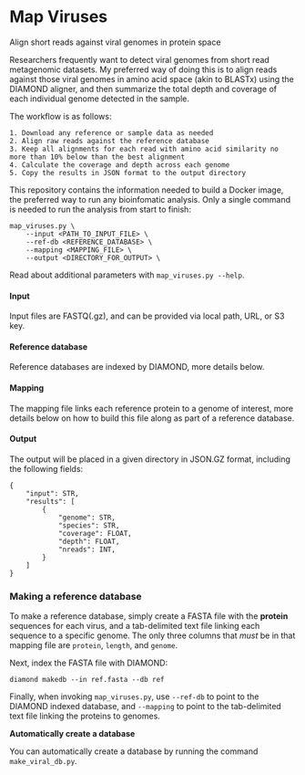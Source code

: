 # Map Viruses
Align short reads against viral genomes in protein space


Researchers frequently want to detect viral genomes from short read metagenomic datasets. 
My preferred way of doing this is to align reads against those viral genomes in amino acid
space (akin to BLASTx) using the DIAMOND aligner, and then summarize the total depth and
coverage of each individual genome detected in the sample.

The workflow is as follows:

	1. Download any reference or sample data as needed
	2. Align raw reads against the reference database
	3. Keep all alignments for each read with amino acid similarity no more than 10% below than the best alignment
	4. Calculate the coverage and depth across each genome
	5. Copy the results in JSON format to the output directory


This repository contains the information needed to build a Docker image, the preferred way
to run any bioinfomatic analysis. Only a single command is needed to run the analysis from
start to finish:

```
map_viruses.py \
	--input <PATH_TO_INPUT_FILE> \
	--ref-db <REFERENCE_DATABASE> \
	--mapping <MAPPING_FILE> \
	--output <DIRECTORY_FOR_OUTPUT> \
```

Read about additional parameters with `map_viruses.py --help`.


#### Input

Input files are FASTQ(.gz), and can be provided via local path, URL, or S3 key.


#### Reference database

Reference databases are indexed by DIAMOND, more details below.


#### Mapping

The mapping file links each reference protein to a genome of interest, more details below 
on how to build this file along as part of a reference database. 


#### Output

The output will be placed in a given directory in JSON.GZ format, including the following fields:

```
{
	"input": STR,
	"results": [
		{
			"genome": STR,
			"species": STR,
			"coverage": FLOAT,
			"depth": FLOAT,
			"nreads": INT,
		}
	]
}
```


### Making a reference database

To make a reference database, simply create a FASTA file with the **protein** sequences for each virus,
and a tab-delimited text file linking each sequence to a specific genome. The only three columns that 
*must* be in that mapping file are `protein`, `length`, and `genome`.

Next, index the FASTA file with DIAMOND:

```
diamond makedb --in ref.fasta --db ref
```

Finally, when invoking `map_viruses.py`, use `--ref-db` to point to the DIAMOND indexed database, and 
`--mapping` to point to the tab-delimited text file linking the proteins to genomes.

**Automatically create a database**

You can automatically create a database by running the command `make_viral_db.py`.

